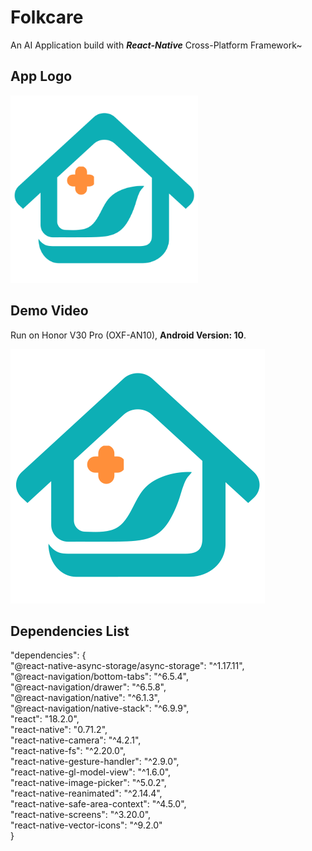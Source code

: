 # Folkcare
An AI Application build with ***React-Native*** Cross-Platform Framework~

## App Logo
<img src="https://github.com/Jimmy142857/Folkcare/blob/main/assets/images/Logo_2.png" width = "300" height = "300" align=center/>

## Demo Video

Run on Honor V30 Pro (OXF-AN10), **Android Version: 10**.

[![观看视频](https://github.com/Jimmy142857/Folkcare/blob/main/assets/images/Logo_2.png)](https://github.com/Jimmy142857/Folkcare/assets/90775550/324a6b47-0b9d-49be-8068-89bde3dd3545)


## Dependencies List
<div>"dependencies": { </div>
<div>    "@react-native-async-storage/async-storage": "^1.17.11",</div>
<div>    "@react-navigation/bottom-tabs": "^6.5.4",</div>
<div>    "@react-navigation/drawer": "^6.5.8",</div>
<div>    "@react-navigation/native": "^6.1.3",</div>
<div>    "@react-navigation/native-stack": "^6.9.9",</div>
<div>    "react": "18.2.0",</div>
<div>    "react-native": "0.71.2",</div>
<div>    "react-native-camera": "^4.2.1",</div>
<div>    "react-native-fs": "^2.20.0",</div>
<div>    "react-native-gesture-handler": "^2.9.0",</div>
<div>    "react-native-gl-model-view": "^1.6.0",</div>
<div>    "react-native-image-picker": "^5.0.2",</div>
<div>    "react-native-reanimated": "^2.14.4",</div>
<div>    "react-native-safe-area-context": "^4.5.0",</div>
<div>    "react-native-screens": "^3.20.0",</div>
<div>    "react-native-vector-icons": "^9.2.0"</div>
<div>  }</div>
